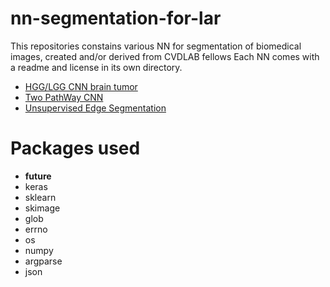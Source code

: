 # nn-segmentation-for-lar

This repositories constains various NN for segmentation of biomedical images, created and/or derived from CVDLAB fellows
Each NN comes with a readme and license in its own directory.

* [HGG/LGG  CNN brain tumor](https://github.com/cvdlab/nn-segmentation-for-lar/tree/master/brain_tumor_segmentation_cnn)
* [ Two PathWay CNN](https://github.com/cvdlab/nn-segmentation-for-lar/tree/master/two_way_brain_tumor_segmentation_cnn)
* [Unsupervised Edge Segmentation](https://github.com/cvdlab/nn-segmentation-for-lar/tree/master/edge_detector_cnn)

# Packages used

- __future__ 
-  keras
- sklearn
- skimage
- glob 
- errno 
- os 
- numpy 
- argparse
- json